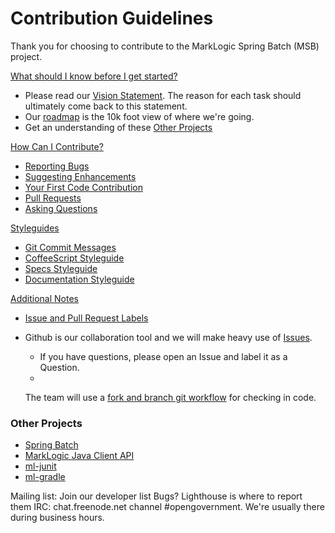 # Contribution Guidelines

Thank you for choosing to contribute to the MarkLogic Spring Batch (MSB) project.  

[What should I know before I get started?](#what-should-i-know-before-i-get-started)
  * Please read our [Vision Statement](https://github.com/sastafford/marklogic-spring-batch/wiki).  The reason for each task should ultimately come back to this statement.  
  * Our [roadmap](https://github.com/sastafford/marklogic-spring-batch/wiki/Roadmap) is the 10k foot view of where we're going. 
  * Get an understanding of these [Other Projects](#other-projects)

[How Can I Contribute?](#how-can-i-contribute)
  * [Reporting Bugs](#reporting-bugs)
  * [Suggesting Enhancements](#suggesting-enhancements)
  * [Your First Code Contribution](#your-first-code-contribution)
  * [Pull Requests](#pull-requests)
  * [Asking Questions](#asking-questions)

[Styleguides](#styleguides)
  * [Git Commit Messages](#git-commit-messages)
  * [CoffeeScript Styleguide](#coffeescript-styleguide)
  * [Specs Styleguide](#specs-styleguide)
  * [Documentation Styleguide](#documentation-styleguide)

[Additional Notes](#additional-notes)
  * [Issue and Pull Request Labels](#issue-and-pull-request-labels)


* Github is our collaboration tool and we will make heavy use of [Issues](https://guides.github.com/features/issues/).  
  * If you have questions, please open an Issue and label it as a Question.
  * 
  
  The team will use a [fork and branch git workflow](http://blog.scottlowe.org/2015/01/27/using-fork-branch-git-workflow/) for checking in code.   

### Other Projects
* [Spring Batch]()
* [MarkLogic Java Client API]()
* [ml-junit]()
* [ml-gradle]()


Mailing list: Join our developer list
Bugs? Lighthouse is where to report them
IRC: chat.freenode.net channel #opengovernment. We're usually there during business hours.
